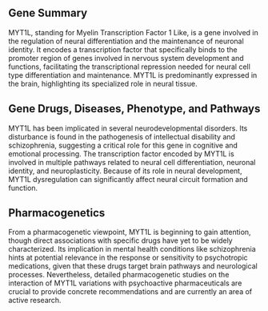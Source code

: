 ## Gene Summary
MYT1L, standing for Myelin Transcription Factor 1 Like, is a gene involved in the regulation of neural differentiation and the maintenance of neuronal identity. It encodes a transcription factor that specifically binds to the promoter region of genes involved in nervous system development and functions, facilitating the transcriptional repression needed for neural cell type differentiation and maintenance. MYT1L is predominantly expressed in the brain, highlighting its specialized role in neural tissue.

## Gene Drugs, Diseases, Phenotype, and Pathways
MYT1L has been implicated in several neurodevelopmental disorders. Its disturbance is found in the pathogenesis of intellectual disability and schizophrenia, suggesting a critical role for this gene in cognitive and emotional processing. The transcription factor encoded by MYT1L is involved in multiple pathways related to neural cell differentiation, neuronal identity, and neuroplasticity. Because of its role in neural development, MYT1L dysregulation can significantly affect neural circuit formation and function.

## Pharmacogenetics
From a pharmacogenetic viewpoint, MYT1L is beginning to gain attention, though direct associations with specific drugs have yet to be widely characterized. Its implication in mental health conditions like schizophrenia hints at potential relevance in the response or sensitivity to psychotropic medications, given that these drugs target brain pathways and neurological processes. Nevertheless, detailed pharmacogenetic studies on the interaction of MYT1L variations with psychoactive pharmaceuticals are crucial to provide concrete recommendations and are currently an area of active research.